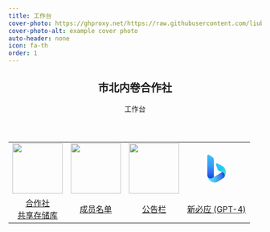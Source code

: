 ```yaml
---
title: 工作台
cover-photo: https://ghproxy.net/https://raw.githubusercontent.com/liubanlaobanzhang/Test/master/assets/images/cover.png
cover-photo-alt: example cover photo
auto-header: none
icon: fa-th
order: 1
---
```

<header>
  <h2>市北内卷合作社</h2>
  <p>工作台</p>
</header>

<table>
  <tr>
    <td><div align='center'><a href="https://liubanlaobanzhang.github.io/Test/topqr.html"><img src="https://ghproxy.net/https://raw.githubusercontent.com/liubanlaobanzhang/Test/master/assets/images/AppBlue.png" height="100px"></a></div></td>
    <td> <div align='center'><a href="https://liubanlaobanzhang.github.io/Test/user-list.html" ><img src="https://ghproxy.com/https://raw.github.com/liubanlaobanzhang/Test/master/assets/images/user.svg" height="100px"></a></div></td>
    <td><div align='center'><a href="https://liubanlaobanzhang.github.io/Test/notice.html" ><img href="https://liubanlaobanzhang.github.io/Test/notice.html" src="https://ghproxy.net/https://raw.githubusercontent.com/liubanlaobanzhang/Test/master/assets/images/notice.svg" height="100px"></a></div></td>
    <td><div align='center'><a href="https://laobanzhang-bing.zeabur.app/web/" ><div class="icon"><svg width="56" height="56" viewBox="0 0 56 56" fill="none" xmlns="http://www.w3.org/2000/svg">
  <g clip-path="url(#clip0_36_2239)">
  <path d="M46.9982 35.9868C46.9982 36.5323 46.9689 37.0747 46.9103 37.6092C46.5619 40.8696 45.1683 43.8178 43.0701 46.098C43.3344 45.8007 43.5726 45.4815 43.7815 45.1397C43.9426 44.8799 44.086 44.6091 44.207 44.3266C44.251 44.2337 44.291 44.137 44.3242 44.041C44.3643 43.9481 44.3974 43.8514 44.4267 43.7554C44.4599 43.6664 44.4892 43.5736 44.5146 43.4807C44.54 43.3839 44.5662 43.2879 44.5878 43.1912C44.5917 43.1803 44.5955 43.1685 44.5986 43.1576C44.621 43.0609 44.6387 42.9649 44.6572 42.8681C44.6757 42.7682 44.6942 42.6675 44.7088 42.5677C44.7088 42.5638 44.7088 42.5638 44.7088 42.5606C44.7235 42.4678 44.7343 42.3749 44.742 42.2781C44.7643 42.0589 44.7751 41.8404 44.7751 41.6172C44.7751 40.3624 44.4336 39.1848 43.8363 38.1828C43.7006 37.9487 43.5503 37.7263 43.3853 37.5148C43.1911 37.262 42.9822 37.0247 42.7548 36.8054C42.1898 36.2522 41.5299 35.7988 40.8 35.4796C40.4847 35.3384 40.1548 35.2236 39.8172 35.1378C39.8133 35.1378 39.8064 35.1339 39.8025 35.1339L39.6853 35.0933L37.9764 34.4995V34.4956L33.5056 32.9395C33.491 32.9356 33.4725 32.9356 33.4617 32.9325L33.1826 32.8287C32.2838 32.4721 31.5392 31.8041 31.0736 30.9535L29.4418 26.7387L27.571 21.9114L27.2118 20.9796L27.1201 20.79C27.0175 20.5372 26.962 20.2625 26.962 19.9769C26.962 19.9027 26.962 19.8286 26.9697 19.7615C27.0761 18.6994 27.9672 17.8676 29.0456 17.8676C29.3316 17.8676 29.6068 17.9269 29.8565 18.0346L38.1876 22.3593L39.831 23.2099C40.7005 23.7336 41.5107 24.35 42.2514 25.0446C44.9362 27.5402 46.6968 31.0378 46.9612 34.9482C46.9836 35.2931 46.9982 35.638 46.9982 35.9868Z" fill="url(#paint0_linear_36_2239)"></path>
  <path d="M44.7717 41.6165C44.7717 42.0472 44.7316 42.4631 44.6576 42.8682C44.6353 42.9758 44.6137 43.0835 44.5883 43.1912C44.5405 43.384 44.4896 43.5697 44.4272 43.7554C44.394 43.8522 44.3609 43.9482 44.3246 44.041C44.2876 44.1378 44.2475 44.2307 44.2075 44.3267C44.0864 44.6092 43.9431 44.8799 43.782 45.1398C43.5731 45.4816 43.3341 45.8008 43.0705 46.0981C41.8564 47.4575 37.7333 49.8813 36.214 50.8661L32.8408 52.9528C30.3695 54.4948 28.0324 55.5858 25.087 55.6599C24.9475 55.6638 24.8119 55.6677 24.6762 55.6677C24.4858 55.6677 24.2985 55.6638 24.1112 55.6568C19.1231 55.464 14.7726 52.753 12.2643 48.7466C11.1165 46.9159 10.3573 44.8144 10.1006 42.5568C10.6394 45.6424 13.2957 47.9819 16.4977 47.9819C17.62 47.9819 18.673 47.6963 19.5933 47.1906C19.6003 47.1867 19.608 47.1828 19.6157 47.1797L19.9456 46.9791L21.2884 46.1769L22.9973 45.1523V45.1039L23.2178 44.9705L38.5095 35.7988L39.6866 35.0934L39.8037 35.134C39.8076 35.134 39.8145 35.1379 39.8184 35.1379C40.156 35.2229 40.4859 35.3384 40.8012 35.4797C41.5311 35.7988 42.191 36.2522 42.756 36.8055C42.9834 37.0248 43.1923 37.262 43.3865 37.5149C43.5515 37.7263 43.7018 37.9495 43.8375 38.1828C44.4302 39.1841 44.7717 40.3616 44.7717 41.6165Z" fill="url(#paint1_linear_36_2239)"></path>
  <path d="M23.0013 11.0082L22.9959 45.1507L21.287 46.1761L19.9434 46.9775L19.6127 47.1804C19.6073 47.1804 19.5973 47.1859 19.5927 47.1906C18.6708 47.6931 17.6178 47.9826 16.4947 47.9826C13.2919 47.9826 10.6403 45.6431 10.0984 42.5575C10.0729 42.4155 10.0537 42.268 10.0383 42.126C10.0182 41.8568 10.0036 41.593 9.99817 41.3238V2.8986C9.99817 1.68591 10.971 0.696411 12.1734 0.696411C12.6244 0.696411 13.0453 0.838438 13.3914 1.07177L20.0428 5.47146C20.0783 5.5019 20.1176 5.52765 20.1585 5.55262C21.8782 6.74034 23.0013 8.73963 23.0013 11.0082Z" fill="url(#paint2_linear_36_2239)"></path>
  <path opacity="0.15" d="M44.7717 41.6165C44.7717 42.0472 44.7316 42.4631 44.6576 42.8682C44.6353 42.9758 44.6137 43.0835 44.5883 43.1912C44.5405 43.384 44.4896 43.5697 44.4272 43.7554C44.394 43.8522 44.3609 43.9482 44.3246 44.041C44.2876 44.1378 44.2475 44.2307 44.2075 44.3267C44.0864 44.6092 43.9431 44.8799 43.782 45.1398C43.5731 45.4816 43.3349 45.8008 43.0705 46.0981C41.8564 47.4575 37.7333 49.8813 36.214 50.8661L32.8408 52.9528C30.3695 54.4948 28.0324 55.5858 25.087 55.6599C24.9475 55.6638 24.8119 55.6677 24.6762 55.6677C24.4858 55.6677 24.2985 55.6638 24.1112 55.6568C19.1231 55.464 14.7726 52.753 12.2643 48.7466C11.1165 46.9159 10.3573 44.8144 10.1006 42.5568C10.6394 45.6424 13.2957 47.9819 16.4977 47.9819C17.62 47.9819 18.673 47.6963 19.5933 47.1906C19.6003 47.1867 19.608 47.1828 19.6157 47.1797L19.9456 46.9791L21.2884 46.1769L22.9973 45.1523V45.1039L23.2178 44.9705L38.5095 35.7988L39.6866 35.0934L39.8037 35.134C39.8076 35.134 39.8145 35.1379 39.8184 35.1379C40.156 35.2229 40.4859 35.3384 40.8012 35.4797C41.5311 35.7988 42.191 36.2522 42.756 36.8055C42.9834 37.0248 43.1923 37.262 43.3865 37.5149C43.5515 37.7263 43.7018 37.9495 43.8375 38.1828C44.4302 39.1841 44.7717 40.3616 44.7717 41.6165Z" fill="url(#paint3_linear_36_2239)"></path>
  <path opacity="0.1" d="M23.0013 11.0082L22.9959 45.1507L21.287 46.1761L19.9434 46.9775L19.6127 47.1804C19.6073 47.1804 19.5973 47.1859 19.5927 47.1906C18.6708 47.6931 17.6178 47.9826 16.4947 47.9826C13.2919 47.9826 10.6403 45.6431 10.0984 42.5575C10.0729 42.4155 10.0537 42.268 10.0383 42.126C10.0182 41.8568 10.0036 41.593 9.99817 41.3238V2.8986C9.99817 1.68591 10.971 0.696411 12.1734 0.696411C12.6244 0.696411 13.0453 0.838438 13.3914 1.07177L20.0428 5.47146C20.0783 5.5019 20.1176 5.52765 20.1585 5.55262C21.8782 6.74034 23.0013 8.73963 23.0013 11.0082Z" fill="url(#paint4_linear_36_2239)"></path>
  </g>
  <defs>
  <linearGradient id="paint0_linear_36_2239" x1="24.061" y1="24.49" x2="48.0304" y2="38.1597" gradientUnits="userSpaceOnUse">
  <stop stop-color="#37BDFF"></stop>
  <stop offset="0.1832" stop-color="#33BFFD"></stop>
  <stop offset="0.3576" stop-color="#28C5F5"></stop>
  <stop offset="0.528" stop-color="#15D0E9"></stop>
  <stop offset="0.5468" stop-color="#12D1E7"></stop>
  <stop offset="0.5903" stop-color="#1CD2E5"></stop>
  <stop offset="0.7679" stop-color="#42D8DC"></stop>
  <stop offset="0.9107" stop-color="#59DBD6"></stop>
  <stop offset="1" stop-color="#62DCD4"></stop>
  </linearGradient>
  <linearGradient id="paint1_linear_36_2239" x1="10.099" y1="45.3798" x2="44.7715" y2="45.3798" gradientUnits="userSpaceOnUse">
  <stop stop-color="#39D2FF"></stop>
  <stop offset="0.1501" stop-color="#38CEFE"></stop>
  <stop offset="0.2931" stop-color="#35C3FA"></stop>
  <stop offset="0.4327" stop-color="#2FB0F3"></stop>
  <stop offset="0.5468" stop-color="#299AEB"></stop>
  <stop offset="0.5827" stop-color="#2692EC"></stop>
  <stop offset="0.7635" stop-color="#1A6CF1"></stop>
  <stop offset="0.909" stop-color="#1355F4"></stop>
  <stop offset="1" stop-color="#104CF5"></stop>
  </linearGradient>
  <linearGradient id="paint2_linear_36_2239" x1="16.4996" y1="48.4653" x2="16.4996" y2="1.52914" gradientUnits="userSpaceOnUse">
  <stop stop-color="#1B48EF"></stop>
  <stop offset="0.1221" stop-color="#1C51F0"></stop>
  <stop offset="0.3212" stop-color="#1E69F5"></stop>
  <stop offset="0.5676" stop-color="#2190FB"></stop>
  <stop offset="1" stop-color="#26B8F4"></stop>
  </linearGradient>
  <linearGradient id="paint3_linear_36_2239" x1="16.9908" y1="54.0427" x2="38.6508" y2="32.6475" gradientUnits="userSpaceOnUse">
  <stop stop-color="white"></stop>
  <stop offset="0.3726" stop-color="#FDFDFD"></stop>
  <stop offset="0.5069" stop-color="#F6F6F6"></stop>
  <stop offset="0.6026" stop-color="#EBEBEB"></stop>
  <stop offset="0.68" stop-color="#DADADA"></stop>
  <stop offset="0.7463" stop-color="#C4C4C4"></stop>
  <stop offset="0.805" stop-color="#A8A8A8"></stop>
  <stop offset="0.8581" stop-color="#888888"></stop>
  <stop offset="0.9069" stop-color="#626262"></stop>
  <stop offset="0.9523" stop-color="#373737"></stop>
  <stop offset="0.9926" stop-color="#090909"></stop>
  <stop offset="1"></stop>
  </linearGradient>
  <linearGradient id="paint4_linear_36_2239" x1="16.4996" y1="0.696411" x2="16.4996" y2="47.9822" gradientUnits="userSpaceOnUse">
  <stop stop-color="white"></stop>
  <stop offset="0.3726" stop-color="#FDFDFD"></stop>
  <stop offset="0.5069" stop-color="#F6F6F6"></stop>
  <stop offset="0.6026" stop-color="#EBEBEB"></stop>
  <stop offset="0.68" stop-color="#DADADA"></stop>
  <stop offset="0.7463" stop-color="#C4C4C4"></stop>
  <stop offset="0.805" stop-color="#A8A8A8"></stop>
  <stop offset="0.8581" stop-color="#888888"></stop>
  <stop offset="0.9069" stop-color="#626262"></stop>
  <stop offset="0.9523" stop-color="#373737"></stop>
  <stop offset="0.9926" stop-color="#090909"></stop>
  <stop offset="1"></stop>
  </linearGradient>
  <clipPath id="clip0_36_2239">
  <rect width="37" height="56" fill="white" transform="translate(10)"></rect>
  </clipPath>
  </defs>
  </svg>
  </div></a></div></td>
  </tr>
  <tr>
    <td><div align='center'><a href="https://liubanlaobanzhang.github.io/Test/topqr.html">合作社<br>共享存储库</a></div></td>
    <td><div align='center'><a href="https://liubanlaobanzhang.github.io/Test/user-list.html">成员名单</a></div></td>
    <td><div align='center'><a href="https://liubanlaobanzhang.github.io/Test/notice.html">公告栏</a></div></td>
    <td><div align='center'><a href="https://laobanzhang-bing.zeabur.app/web/" >新必应 (GPT-4)</a></div></td>
  </tr>
</table>


